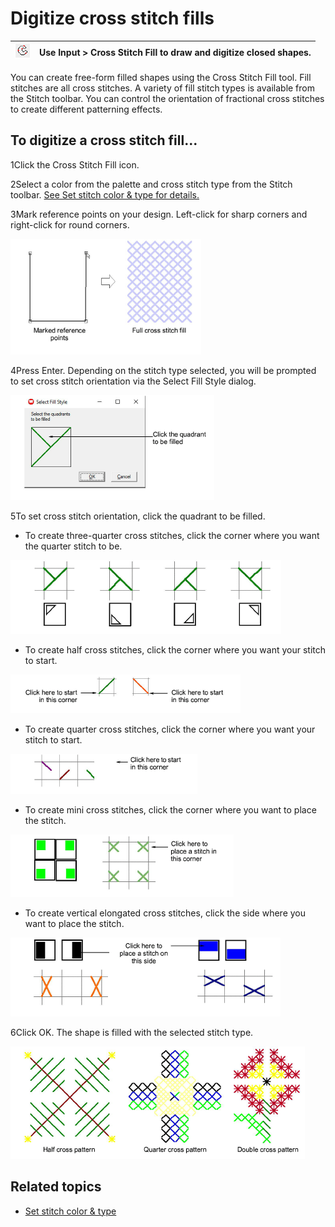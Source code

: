 # Digitize cross stitch fills

| ![CrossStitchFill.png](assets/CrossStitchFill.png) | Use Input > Cross Stitch Fill to draw and digitize closed shapes. |
| -------------------------------------------------- | ----------------------------------------------------------------- |

You can create free-form filled shapes using the Cross Stitch Fill tool. Fill stitches are all cross stitches. A variety of fill stitch types is available from the Stitch toolbar. You can control the orientation of fractional cross stitches to create different patterning effects.

## To digitize a cross stitch fill...

1Click the Cross Stitch Fill icon.

2Select a color from the palette and cross stitch type from the Stitch toolbar. [See Set stitch color & type for details.](Set_stitch_color_type)

3Mark reference points on your design. Left-click for sharp corners and right-click for round corners.

![cross-stitch_digitizing00016.png](assets/cross-stitch_digitizing00016.png)

4Press Enter. Depending on the stitch type selected, you will be prompted to set cross stitch orientation via the Select Fill Style dialog.

![SelectFillStyle.png](assets/SelectFillStyle.png)

5To set cross stitch orientation, click the quadrant to be filled.

- To create three-quarter cross stitches, click the corner where you want the quarter stitch to be.

![cross-stitch_digitizing00021.png](assets/cross-stitch_digitizing00021.png)

- To create half cross stitches, click the corner where you want your stitch to start.

![cross-stitch_digitizing00024.png](assets/cross-stitch_digitizing00024.png)

- To create quarter cross stitches, click the corner where you want your stitch to start.

![CrossQuarter1.png](assets/CrossQuarter1.png)

- To create mini cross stitches, click the corner where you want to place the stitch.

![CrossMini4.png](assets/CrossMini4.png)

- To create vertical elongated cross stitches, click the side where you want to place the stitch.

![cross-stitch_digitizing00031.png](assets/cross-stitch_digitizing00031.png)

6Click OK. The shape is filled with the selected stitch type.

![cross-stitch_digitizing00034.png](assets/cross-stitch_digitizing00034.png)

## Related topics

- [Set stitch color & type](Set_stitch_color_type)
